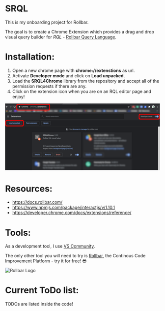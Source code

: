 # SRQL

This is my onboarding project for Rollbar.

The goal is to create a Chrome Extension which provides a drag and drop visual query builder for *RQL* - [Rollbar Query Language](https://docs.rollbar.com/docs/rql).

# Installation:

1. Open a new chrome page with **chrome://extenstions** as url.
1. Activate **Developer mode** and click on **Load unpacked**.
1. Load the **SRQL4Chrome** library from the repository and accept all of the permission requests if there are any.
1. Click on the extension icon when you are on an RQL editor page and enjoy!

![A Chrome extensions tab](https://raw.githubusercontent.com/KoraiD/SRQL/main/other/install.png)

# Resources:

* https://docs.rollbar.com/
* https://www.npmjs.com/package/interactjs/v/1.10.1
* https://developer.chrome.com/docs/extensions/reference/

# Tools:

As a development tool, I use [VS Community](https://visualstudio.microsoft.com/vs/community/).

The only other tool you will need to try is [Rollbar](https://rollbar.com/), the Continous Code Improvement Platform - try it for free! :sunglasses:

![Rollbar Logo](https://images.ctfassets.net/cj4mgtttlyx7/4DfiWj9CbuHBi10uWK7JHn/768f47744678d47736f72227f09e6cb8/rollbar-share_1x.png)

# Current ToDo list:

TODOs are listed inside the code!